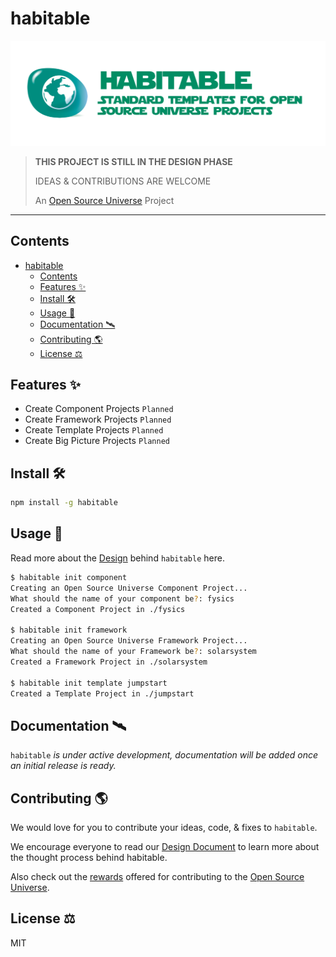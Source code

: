 # habitable

![habitable — Standard Templates For Open Source Universe Projects](assets/habitable.png)

> **THIS PROJECT IS STILL IN THE DESIGN PHASE**
>
> IDEAS & CONTRIBUTIONS ARE WELCOME
>
> An [Open Source Universe](https://github.com/intellibus/approach) Project

---

## Contents

- [habitable](#habitable)
  - [Contents](#contents)
  - [Features ✨](#features-)
  - [Install 🛠](#install-)
  - [Usage 🔭](#usage-)
  - [Documentation 🛰](#documentation-)
  - [Contributing 🌎](#contributing-)
  - [License ⚖️](#license-️)

## Features ✨

- Create Component Projects `Planned`
- Create Framework Projects `Planned`
- Create Template Projects `Planned`
- Create Big Picture Projects `Planned`

## Install 🛠

```sh
npm install -g habitable
```

## Usage 🔭

Read more about the [Design](https://github.com/intellibus/habitable/blob/main/DESIGN.md) behind `habitable` here.

```sh
$ habitable init component
Creating an Open Source Universe Component Project...
What should the name of your component be?: fysics
Created a Component Project in ./fysics

$ habitable init framework
Creating an Open Source Universe Framework Project...
What should the name of your Framework be?: solarsystem
Created a Framework Project in ./solarsystem

$ habitable init template jumpstart
Created a Template Project in ./jumpstart
```

## Documentation 🛰

`habitable` *is under active development, documentation will be added once an initial release is ready.*

## Contributing 🌎

We would love for you to contribute your ideas, code, & fixes to `habitable`.

We encourage everyone to read our [Design Document](https://github.com/intellibus/habitable/blob/main/DESIGN.md) to learn more about the thought process behind habitable.

Also check out the [rewards](https://github.com/intellibus/approach/blob/main/REWARDS.md) offered for contributing to the [Open Source Universe](https://github.com/intellibus/approach).

## License ⚖️

MIT

